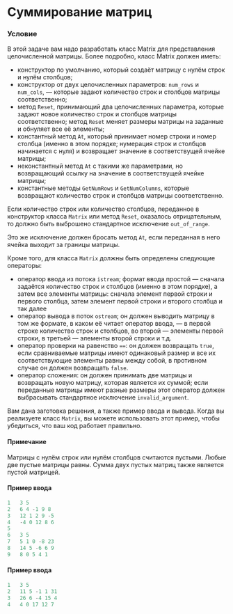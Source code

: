# Суммирование матриц

### Условие
 
В этой задаче вам надо разработать класс Matrix для представления целочисленной матрицы. Более подробно, класс Matrix должен иметь:

* конструктор по умолчанию, который создаёт матрицу с нулём строк и нулём столбцов;
* конструктор от двух целочисленных параметров: `num_rows` и `num_cols`, — которые задают количество строк и столбцов матрицы соответственно;
* метод `Reset`, принимающий два целочисленных параметра, которые задают новое количество строк и столбцов матрицы соответственно; метод `Reset` меняет размеры матрицы на заданные и обнуляет все её элементы;
* константный метод `At`, который принимает номер строки и номер столбца (именно в этом порядке; нумерация строк и столбцов начинается с нуля) и возвращает значение в соответствущей ячейке матрицы;
* неконстантный метод `At` с такими же параметрами, но возвращающий ссылку на значение в соответствущей ячейке матрицы;
* константные методы `GetNumRows` и `GetNumColumns`, которые возвращают количество строк и столбцов матрицы соответственно.

Если количество строк или количество столбцов, переданное в конструктор класса `Matrix` или метод `Reset`, оказалось отрицательным, то должно быть выброшено стандартное исключение `out_of_range`.

Это же исключение должен бросать метод `At`, если переданная в него ячейка выходит за границы матрицы.

Кроме того, для класса `Matrix` должны быть определены следующие операторы:

* оператор ввода из потока `istream`; формат ввода простой — сначала задаётся количество строк и столбцов (именно в этом порядке), а затем все элементы матрицы: сначала элемент первой строки и первого столбца, затем элемент первой строки и второго столбца и так далее
* оператор вывода в поток `ostream`; он должен выводить матрицу в том же формате, в каком её читает оператор ввода, — в первой строке количество строк и столбцов, во второй — элементы первой строки, в третьей — элементы второй строки и т.д.
* оператор проверки на равенство `==`: он должен возвращать `true`, если сравниваемые матрицы имеют одинаковый размер и все их соответствующие элементы равны между собой, в противном случае он должен возвращать `false`.
* оператор сложения: он должен принимать две матрицы и возвращать новую матрицу, которая является их суммой; если переданные матрицы имеют разные размеры этот оператор должен выбрасывать стандартное исключение `invalid_argument`.

Вам дана заготовка решения, а также пример ввода и вывода. Когда вы реализуете класс `Matrix`, вы можете использовать этот пример, чтобы убедиться, что ваш код работает правильно.

#### Примечание

Матрицы с нулём строк или нулём столбцов считаются пустыми. Любые две пустые матрицы равны. Сумма двух пустых матриц также является пустой матрицей.

#### Пример ввода 

```objectivec
1   3 5
2   6 4 -1 9 8
3   12 1 2 9 -5
4   -4 0 12 8 6
5
6   3 5
7   5 1 0 -8 23
8   14 5 -6 6 9
9   8 0 5 4 1
```

#### Пример ввода 

```objectivec
1   3 5
2   11 5 -1 1 31
3   26 6 -4 15 4
4   4 0 17 12 7
```